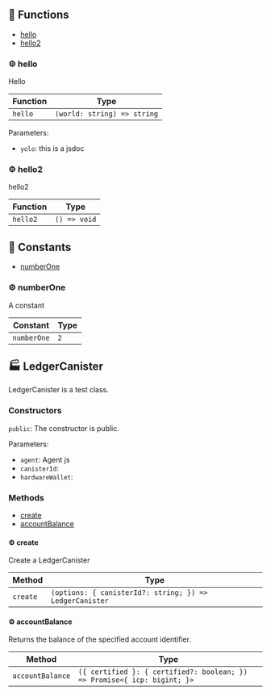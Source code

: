 ## :toolbox: Functions

- [hello](#gear-hello)
- [hello2](#gear-hello2)

### :gear: hello

Hello

| Function | Type |
| ---------- | ---------- |
| `hello` | `(world: string) => string` |

Parameters:

* `yolo`: this is a jsdoc


### :gear: hello2

hello2

| Function | Type |
| ---------- | ---------- |
| `hello2` | `() => void` |


## :wrench: Constants

- [numberOne](#gear-numberone)

### :gear: numberOne

A constant

| Constant | Type |
| ---------- | ---------- |
| `numberOne` | `2` |


## :factory: LedgerCanister

LedgerCanister is a test class.

### Constructors

`public`: The constructor is public.

Parameters:

* `agent`: Agent js
* `canisterId`: 
* `hardwareWallet`: 


### Methods

- [create](#gear-create)
- [accountBalance](#gear-accountbalance)

#### :gear: create

Create a LedgerCanister

| Method | Type |
| ---------- | ---------- |
| `create` | `(options: { canisterId?: string; }) => LedgerCanister` |

#### :gear: accountBalance

Returns the balance of the specified account identifier.

| Method | Type |
| ---------- | ---------- |
| `accountBalance` | `({ certified }: { certified?: boolean; }) => Promise<{ icp: bigint; }>` |

